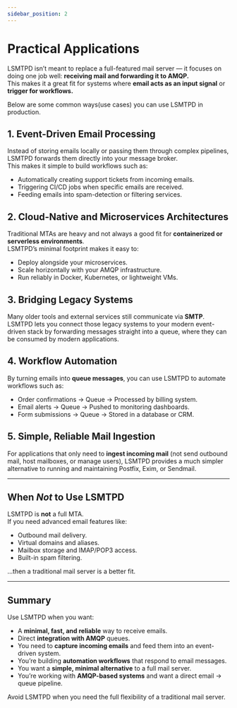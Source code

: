 ```yaml
---
sidebar_position: 2
---
```


# Practical Applications

LSMTPD isn’t meant to replace a full-featured mail server — it focuses on doing one job well: **receiving mail and forwarding it to AMQP.**  
This makes it a great fit for systems where **email acts as an input signal** or **trigger for workflows.**

Below are some common ways(use cases) you can use LSMTPD in production.

## 1. Event-Driven Email Processing
Instead of storing emails locally or passing them through complex pipelines, LSMTPD forwards them directly into your message broker.  
This makes it simple to build workflows such as:  
- Automatically creating support tickets from incoming emails.  
- Triggering CI/CD jobs when specific emails are received.  
- Feeding emails into spam-detection or filtering services.  


## 2. Cloud-Native and Microservices Architectures
Traditional MTAs are heavy and not always a good fit for **containerized or serverless environments**.  
LSMTPD’s minimal footprint makes it easy to:  
- Deploy alongside your microservices.  
- Scale horizontally with your AMQP infrastructure.  
- Run reliably in Docker, Kubernetes, or lightweight VMs.  


## 3. Bridging Legacy Systems
Many older tools and external services still communicate via **SMTP**.  
LSMTPD lets you connect those legacy systems to your modern event-driven stack by forwarding messages straight into a queue, where they can be consumed by modern applications.  


## 4. Workflow Automation
By turning emails into **queue messages**, you can use LSMTPD to automate workflows such as:  
- Order confirmations → Queue → Processed by billing system.  
- Email alerts → Queue → Pushed to monitoring dashboards.  
- Form submissions → Queue → Stored in a database or CRM.  


## 5. Simple, Reliable Mail Ingestion
For applications that only need to **ingest incoming mail** (not send outbound mail, host mailboxes, or manage users), LSMTPD provides a much simpler alternative to running and maintaining Postfix, Exim, or Sendmail.  

---

## When *Not* to Use LSMTPD
LSMTPD is **not** a full MTA.  
If you need advanced email features like:  
- Outbound mail delivery.  
- Virtual domains and aliases.  
- Mailbox storage and IMAP/POP3 access.  
- Built-in spam filtering.  

…then a traditional mail server is a better fit.  

---

## Summary
Use LSMTPD when you want:  
- A **minimal, fast, and reliable** way to receive emails.  
- Direct **integration with AMQP** queues.  
- You need to **capture incoming emails** and feed them into an event-driven system.
- You’re building **automation workflows** that respond to email messages.
- You want a **simple, minimal alternative** to a full mail server.
- You’re working with **AMQP-based systems** and want a direct email → queue pipeline.

Avoid LSMTPD when you need the full flexibility of a traditional mail server.  
